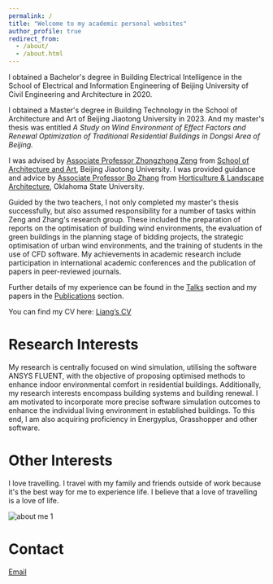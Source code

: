 ```yaml
---
permalink: /
title: "Welcome to my academic personal websites"
author_profile: true
redirect_from: 
  - /about/
  - /about.html
---
```




I obtained a Bachelor's degree in Building Electrical Intelligence in the School of Electrical and Information Engineering of Beijing University of Civil Engineering and Architecture in 2020. 

I obtained a Master's degree in Building Technology in the School of Architecture and Art of Beijing Jiaotong University in 2023. And my master's thesis was entitled *A Study on Wind Environment of Effect Factors and Renewal Optimization of Traditional Residential Buildings in Dongsi Area of Beijing.*

I was advised by [Associate Professor Zhongzhong Zeng](https://saad.bjtu.edu.cn/szll/jzx/181136.htm) from [School of Architecture and Art](https://saad.bjtu.edu.cn/index.htm), Beijing Jiaotong University. I was provided guidance and advice by [Associate Professor Bo Zhang](https://experts.okstate.edu/b.zhang) from [Horticulture & Landscape Architecture]( https://agriculture.okstate.edu/departments-programs/hla/), Oklahoma State University. 

Guided by the two teachers, I not only completed my master's thesis successfully, but also assumed responsibility for a number of tasks within Zeng and Zhang's research group. These included the preparation of reports on the optimisation of building wind environments, the evaluation of green buildings in the planning stage of bidding projects, the strategic optimisation of urban wind environments, and the training of students in the use of CFD software. My achievements in academic research include participation in international academic conferences and the publication of papers in peer-reviewed journals.

Further details of my experience can be found in the [Talks](/zichen.github.io/talks/) section and my papers in the [Publications](/zichen.github.io/publications/) section.

You can find my CV here: [Liang’s CV](https://xiaoxlye.github.io/zichen.github.io/files/ZICHENLIANG-CV.pdf)

# **Research Interests**
My research is centrally focused on wind simulation, utilising the software ANSYS FLUENT, with the objective of proposing optimised methods to enhance indoor environmental comfort in residential buildings. Additionally, my research interests encompass building systems and building renewal. I am motivated to incorporate more precise software simulation outcomes to enhance the individual living environment in established buildings. To this end, I am also acquiring proficiency in Energyplus, Grasshopper and other software.

# **Other Interests**
I love travelling. I travel with my family and friends outside of work because it's the best way for me to experience life. I believe that a love of travelling is a love of life.

![about me 1](https://github.com/user-attachments/assets/e24aa88d-3b7d-4236-89cb-da5b46dbc822)

# **Contact**
[Email](liangzichen.arch@gmail.com)


